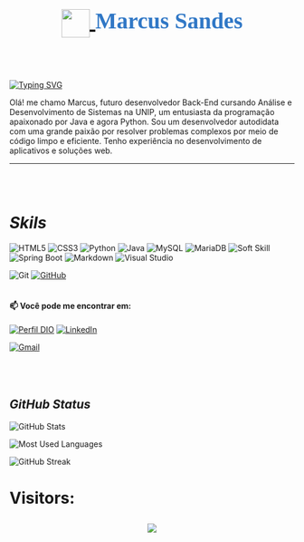 <link href="https://fonts.googleapis.com/css2?family=Monoton&display=swap" rel="stylesheet">

<h1 style="font-family: Monoton; font-size: 40px; color: #3178C6; text-align: center;">
    <a href="https://www.dio.me/">
        <img align="center" 
        width="50px" src="https://hermes.digitalinnovation.one/assets/diome/logo-minimized.png">
    </a>
    Marcus Sandes
</h1>
<br><br>

[![Typing SVG](https://readme-typing-svg.herokuapp.com/?color=50CEEB&size=45&center=true&vCenter=true&width=900&lines=Seja+Bem+Vindo+ao+Meu+Perfil+👋)](https://git.io/typing-svg)




Olá! me chamo Marcus, futuro desenvolvedor Back-End cursando Análise e Desenvolvimento de Sistemas na UNIP, um entusiasta da programação apaixonado por Java e agora Python. Sou um desenvolvedor autodidata com uma grande paixão por resolver problemas complexos por meio de código limpo e eficiente. Tenho experiência no desenvolvimento de aplicativos e soluções web.

___
<br><br>

# ***Skils***
![HTML5](https://img.shields.io/badge/HTML5-E34F26?style=for-the-badge&logo=html5&logoColor=white)
![CSS3](https://img.shields.io/badge/CSS3-1572B6?style=for-the-badge&logo=css3&logoColor=white)
![Python](https://img.shields.io/badge/python-3670A0?style=for-the-badge&logo=python&logoColor=ffdd54)
![Java](https://img.shields.io/badge/java-%23ED8B00.svg?style=for-the-badge&logo=openjdk&logoColor=white)
![MySQL](https://img.shields.io/badge/DB-mysql-informational?style=flat&logo=MySql&logoColor=white&color=Green)
![MariaDB](https://img.shields.io/badge/MariaDB-003545?style=for-the-badge&logo=mariadb&logoColor=white)
![Soft Skill](https://img.shields.io/badge/SoftSkill-informational?style=flat&logo=Soft-Skill&logoColor=white&color=blue)
![Spring Boot](https://img.shields.io/badge/spring-boot-informational?style=flat&logo=SpringBoot&logoColor=white&color=green)
![Markdown](https://img.shields.io/badge/Markdown-000?style=for-the-badge&logo=markdown)
![Visual Studio](https://img.shields.io/badge/Tools-Visual_Studio-informational?style=flat&logo=visual-studio&logoColor=white&color=5C2D91)


![Git](https://img.shields.io/badge/GIT-E44C30?style=for-the-badge&logo=git&logoColor=white)
[![GitHub](https://img.shields.io/badge/GitHub-000?informational?style=flat&logo=github&logoColor=30A3DC)](https://github.com/AdminFilipeOliveira)
<br><br>
#### 📫 Você pode me encontrar em:

[![Perfil DIO](https://img.shields.io/badge/-Meu%20Perfil%20na%20DIO-30A3DC?style=for-the-badge)](https://web.dio.me/users/marcus_sandesf)
[![LinkedIn](https://img.shields.io/badge/LinkedIn-0077B5?style=for-the-badge&logo=linkedin&logoColor=white)](https://www.linkedin.com/in/marcussandes/)

[![Gmail](https://img.shields.io/badge/Gmail-333333?style=for-the-badge&logo=gmail&logoColor=red)](marcus.sandesf@gmail.com)
<br><br>
<br><br>

## ***GitHub Status***
![GitHub Stats](https://github-readme-stats.vercel.app/api?username=marcussandes&theme=transparent&bg_color=000&border_color=30A3DC&show_icons=true&icon_color=30A3DC&title_color=30ADC&text_color=FFF)

![Most Used Languages](https://github-readme-stats-git-masterrstaa-rickstaa.vercel.app/api/top-langs/?username=marcussandes&layout=compact&bg_color=000&border_color=30A3DC&title_color=30ADC&text_color=FFF)

![GitHub Streak](https://streak-stats.demolab.com?user=marcussandes&theme=transparent)


<h1>
Visitors: <p align="center">   <img alingn="center" src="https://profile-counter.glitch.me/marcussandes/count.svg" /></p>

